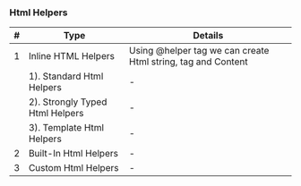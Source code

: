 ### Html Helpers
|#|Type|Details|
|--|--|--|
|1|Inline HTML Helpers|Using @helper tag we can create Html string, tag and Content|
||1). Standard Html Helpers|-|
||2). Strongly Typed Html Helpers|-|
||3). Template Html Helpers|-|
|2|Built-In Html Helpers|-|
|3|Custom Html Helpers|-|
